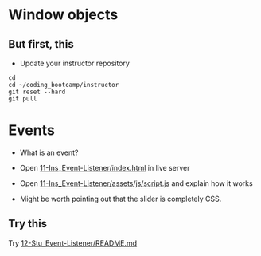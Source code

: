 # Window objects

## But first, this

- Update your instructor repository

```
cd
cd ~/coding_bootcamp/instructor
git reset --hard
git pull

```

# Events

- What is an event?

- Open [11-Ins_Event-Listener/index.html](../activities/11-Ins_Event-Listener/index.html) in live server
- Open [11-Ins_Event-Listener/assets/js/script.js](../activities/11-Ins_Event-Listener/assets/js/script.js) and explain how it works

- Might be worth pointing out that the slider is completely CSS.

## Try this

Try [12-Stu_Event-Listener/README.md](../activities/12-Stu_Event-Listener/README.md)
